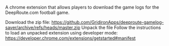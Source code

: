 A chrome extension that allows players to download the game logs for the DeepRoute.com football game.

Download the zip file: https://github.com/GridironApps/deeproute-gamelog-saver/archive/refs/heads/master.zip
Unpack the file
Follow the instructions to load an unpacked extension using developer mode: https://developer.chrome.com/extensions/getstarted#manifest
